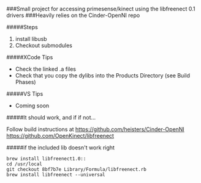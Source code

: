 ###Small project for accessing primesense/kinect using the libfreenect 0.1 drivers
###Heavily relies on the Cinder-OpenNI repo

#####Steps
1. install libusb
2. Checkout submodules

#####XCode Tips
- Check the linked .a files
- Check that you copy the dylibs into the Products Directory (see Build Phases)

#####VS Tips
- Coming soon

#####It should work, and if if not...

Follow build instructions at
https://github.com/heisters/Cinder-OpenNI
https://github.com/OpenKinect/libfreenect

#####if the included lib doesn't work right
```
brew install libfreenect1.0::
cd /usr/local
git checkout 8bf7b7e Library/Formula/libfreenect.rb
brew install libfreenect --universal
```
